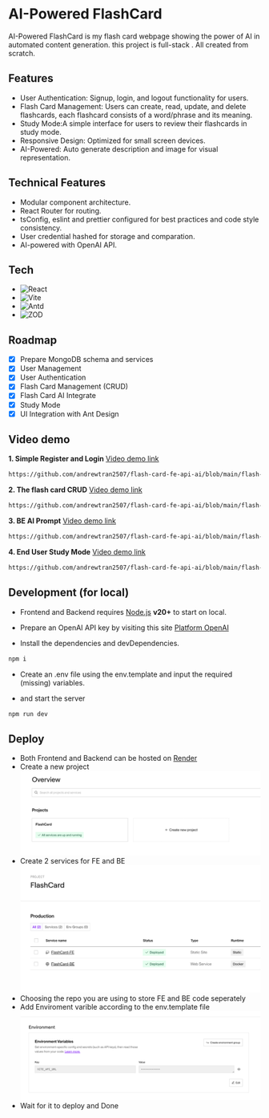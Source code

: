 # **AI-Powered FlashCard**

AI-Powered FlashCard is my flash card webpage showing the power of AI in automated content generation. this project is full-stack . All created from scratch.

## Features

- User Authentication: Signup, login, and logout functionality for users.
- Flash Card Management: Users can create, read, update, and delete flashcards, each flashcard consists of a word/phrase and its meaning.
- Study Mode:A simple interface for users to review their flashcards in study mode.
- Responsive Design: Optimized for small screen devices.
- AI-Powered: Auto generate description and image for visual representation.

## Technical Features

- Modular component architecture.
- React Router for routing.
- tsConfig, eslint and prettier configured for best practices and code style consistency.
- User credential hashed for storage and comparation.
- AI-powered with OpenAI API.

## Tech

- ![React](https://img.shields.io/badge/React-20232A?style=for-the-badge&logo=react&logoColor=61DAFB)
- ![Vite](https://img.shields.io/badge/vite-00a0dd?style=for-the-badge&logo=vite&logoColor=00d7dd)
- ![Antd](https://img.shields.io/badge/Ant%20Design-0170FE?style=for-the-badge&logo=antdesign&logoColor=white)
- ![ZOD](https://img.shields.io/badge/Zod-A6F2D4?style=for-the-badge&logo=zod&logoColor=8134DF)

## Roadmap

- [x] Prepare MongoDB schema and services
- [x] User Management
- [x] User Authentication
- [x] Flash Card Management (CRUD)
- [x] Flash Card AI Integrate
- [x] Study Mode
- [x] UI Integration with Ant Design

## Video demo
**1. Simple Register and Login**
[Video demo link](./flash-card-be/public/video/register-login-simple.mp4?raw=true)
```bash
https://github.com/andrewtran2507/flash-card-fe-api-ai/blob/main/flash-card-be/public/video/register-login-simple.mp4
```
**2. The flash card CRUD**
[Video demo link](./flash-card-be/public/video/flash-card-crud.mp4?raw=true)
```bash
https://github.com/andrewtran2507/flash-card-fe-api-ai/blob/main/flash-card-be/public/video/flash-card-crud.mp4
```
**3. BE AI Prompt**
[Video demo link](./flash-card-be/public/video/ai-promt.mp4?raw=true)
```bash
https://github.com/andrewtran2507/flash-card-fe-api-ai/blob/main/flash-card-be/public/video/ai-promt.mp4
```
**4. End User Study Mode**
[Video demo link](./flash-card-be/public/video/user-study-mode.mp4?raw=true)
```bash
https://github.com/andrewtran2507/flash-card-fe-api-ai/blob/main/flash-card-be/public/video/user-study-mode.mp4
```

## Development (for local)

- Frontend and Backend requires [Node.js](https://nodejs.org/) **v20+** to start on local.

- Prepare an OpenAI API key by visiting this site [Platform OpenAI](https://platform.openai.com/)

- Install the dependencies and devDependencies.

```sh
npm i
```

- Create an .env file using the env.template and input the required (missing) variables.

- and start the server

```sh
npm run dev
```

## Deploy

- Both Frontend and Backend can be hosted on [Render](https://render.com/)
- Create a new project ![new project](./flash-card-be/public/image.png)
- Create 2 services for FE and BE ![new Services](./flash-card-be/public/image-1.png)
- Choosing the repo you are using to store FE and BE code seperately
- Add Enviroment varible according to the env.template file ![alt text](./flash-card-be/public/image-2.png)
- Wait for it to deploy and Done
